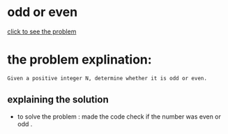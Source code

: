 # odd or even


[click to see the problem](https://practice.geeksforgeeks.org/problems/odd-or-even3618/1?page=2&difficulty[]=-2&sortBy=submissions)



 # the problem explination:
    Given a positive integer N, determine whether it is odd or even.






## explaining the solution

- to solve the problem :
made the code check if the number was even or odd .
 
 